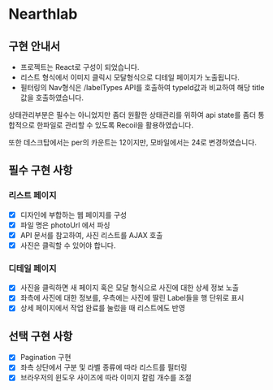 # Nearthlab

## 구현 안내서

- 프로젝트는 React로 구성이 되었습니다.
- 리스트 형식에서 이미지 클릭시 모달형식으로 디테일 페이지가 노출됩니다.
- 필터링의 Nav형식은 /labelTypes API를 호출하여 typeId값과 비교하여
  해당 title값을 호출하였습니다.

상태관리부분은 필수는 아니었지만 좀더 원활한 상태관리를 위하여
api state를 좀더 통합적으로 한파일로 관리할 수 있도록 Recoil을 활용하였습니다.

또한 데스크탑에서는 per의 카운트는 12이지만, 모바일에서는 24로 변경하였습니다.

## 필수 구현 사항

### 리스트 페이지

- [x] 디자인에 부합하는 웹 페이지를 구성
- [x] 파일 명은 photoUrl 에서 파싱
- [x] API 문서를 참고하여, 사진 리스트를 AJAX 호출
- [x] 사진은 클릭할 수 있어야 합니다.

### 디테일 페이지

- [x] 사진을 클릭하면 새 페이지 혹은 모달 형식으로 사진에 대한 상세 정보 노출
- [x] 좌측에 사진에 대한 정보를, 우측에는 사진에 딸린 Label들을 행 단위로 표시
- [x] 상세 페이지에서 작업 완료를 눌렀을 때 리스트에도 반영

## 선택 구현 사항

- [x] Pagination 구현
- [x] 좌측 상단에서 구분 및 라벨 종류에 따라 리스트를 필터링
- [x] 브라우저의 윈도우 사이즈에 따라 이미지 칼럼 개수를 조절
